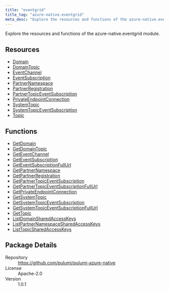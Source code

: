 ```yaml
---
title: "eventgrid"
title_tag: "azure-native.eventgrid"
meta_desc: "Explore the resources and functions of the azure-native.eventgrid module."
---
```


<!-- WARNING: this file was generated by Pulumi Docs Generator. -->
<!-- Do not edit by hand unless you're certain you know what you are doing! -->

Explore the resources and functions of the azure-native.eventgrid module.

<h2 id="resources">Resources</h2>
<ul class="api">
    <li><a href="domain" title="Domain"><span class="symbol resource"></span>Domain</a></li>
    <li><a href="domaintopic" title="DomainTopic"><span class="symbol resource"></span>DomainTopic</a></li>
    <li><a href="eventchannel" title="EventChannel"><span class="symbol resource"></span>EventChannel</a></li>
    <li><a href="eventsubscription" title="EventSubscription"><span class="symbol resource"></span>EventSubscription</a></li>
    <li><a href="partnernamespace" title="PartnerNamespace"><span class="symbol resource"></span>PartnerNamespace</a></li>
    <li><a href="partnerregistration" title="PartnerRegistration"><span class="symbol resource"></span>PartnerRegistration</a></li>
    <li><a href="partnertopiceventsubscription" title="PartnerTopicEventSubscription"><span class="symbol resource"></span>PartnerTopicEventSubscription</a></li>
    <li><a href="privateendpointconnection" title="PrivateEndpointConnection"><span class="symbol resource"></span>PrivateEndpointConnection</a></li>
    <li><a href="systemtopic" title="SystemTopic"><span class="symbol resource"></span>SystemTopic</a></li>
    <li><a href="systemtopiceventsubscription" title="SystemTopicEventSubscription"><span class="symbol resource"></span>SystemTopicEventSubscription</a></li>
    <li><a href="topic" title="Topic"><span class="symbol resource"></span>Topic</a></li>
</ul>

<h2 id="functions">Functions</h2>
<ul class="api">
    <li><a href="getdomain" title="GetDomain"><span class="symbol function"></span>GetDomain</a></li>
    <li><a href="getdomaintopic" title="GetDomainTopic"><span class="symbol function"></span>GetDomainTopic</a></li>
    <li><a href="geteventchannel" title="GetEventChannel"><span class="symbol function"></span>GetEventChannel</a></li>
    <li><a href="geteventsubscription" title="GetEventSubscription"><span class="symbol function"></span>GetEventSubscription</a></li>
    <li><a href="geteventsubscriptionfullurl" title="GetEventSubscriptionFullUrl"><span class="symbol function"></span>GetEventSubscriptionFullUrl</a></li>
    <li><a href="getpartnernamespace" title="GetPartnerNamespace"><span class="symbol function"></span>GetPartnerNamespace</a></li>
    <li><a href="getpartnerregistration" title="GetPartnerRegistration"><span class="symbol function"></span>GetPartnerRegistration</a></li>
    <li><a href="getpartnertopiceventsubscription" title="GetPartnerTopicEventSubscription"><span class="symbol function"></span>GetPartnerTopicEventSubscription</a></li>
    <li><a href="getpartnertopiceventsubscriptionfullurl" title="GetPartnerTopicEventSubscriptionFullUrl"><span class="symbol function"></span>GetPartnerTopicEventSubscriptionFullUrl</a></li>
    <li><a href="getprivateendpointconnection" title="GetPrivateEndpointConnection"><span class="symbol function"></span>GetPrivateEndpointConnection</a></li>
    <li><a href="getsystemtopic" title="GetSystemTopic"><span class="symbol function"></span>GetSystemTopic</a></li>
    <li><a href="getsystemtopiceventsubscription" title="GetSystemTopicEventSubscription"><span class="symbol function"></span>GetSystemTopicEventSubscription</a></li>
    <li><a href="getsystemtopiceventsubscriptionfullurl" title="GetSystemTopicEventSubscriptionFullUrl"><span class="symbol function"></span>GetSystemTopicEventSubscriptionFullUrl</a></li>
    <li><a href="gettopic" title="GetTopic"><span class="symbol function"></span>GetTopic</a></li>
    <li><a href="listdomainsharedaccesskeys" title="ListDomainSharedAccessKeys"><span class="symbol function"></span>ListDomainSharedAccessKeys</a></li>
    <li><a href="listpartnernamespacesharedaccesskeys" title="ListPartnerNamespaceSharedAccessKeys"><span class="symbol function"></span>ListPartnerNamespaceSharedAccessKeys</a></li>
    <li><a href="listtopicsharedaccesskeys" title="ListTopicSharedAccessKeys"><span class="symbol function"></span>ListTopicSharedAccessKeys</a></li>
</ul>

<h2 id="package-details">Package Details</h2>
<dl class="package-details">
	<dt>Repository</dt>
	<dd><a href="https://github.com/pulumi/pulumi-azure-native">https://github.com/pulumi/pulumi-azure-native</a></dd>
	<dt>License</dt>
	<dd>Apache-2.0</dd>
	<dt>Version</dt>
	<dd>1.0.1</dd>
</dl>

